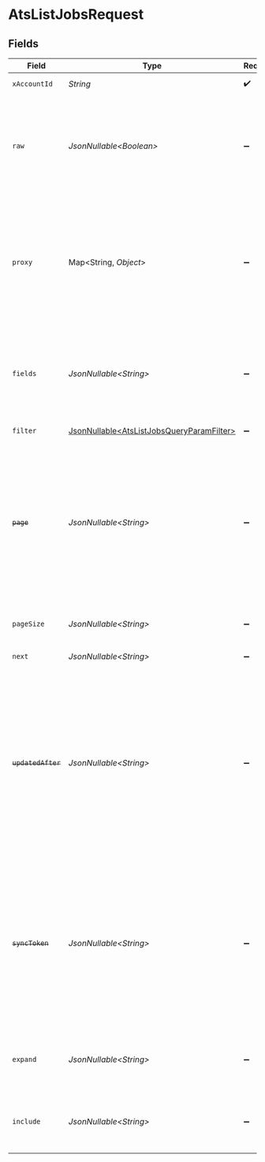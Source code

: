 # AtsListJobsRequest


## Fields

| Field                                                                                                                                                                                                     | Type                                                                                                                                                                                                      | Required                                                                                                                                                                                                  | Description                                                                                                                                                                                               | Example                                                                                                                                                                                                   |
| --------------------------------------------------------------------------------------------------------------------------------------------------------------------------------------------------------- | --------------------------------------------------------------------------------------------------------------------------------------------------------------------------------------------------------- | --------------------------------------------------------------------------------------------------------------------------------------------------------------------------------------------------------- | --------------------------------------------------------------------------------------------------------------------------------------------------------------------------------------------------------- | --------------------------------------------------------------------------------------------------------------------------------------------------------------------------------------------------------- |
| `xAccountId`                                                                                                                                                                                              | *String*                                                                                                                                                                                                  | :heavy_check_mark:                                                                                                                                                                                        | The account identifier                                                                                                                                                                                    |                                                                                                                                                                                                           |
| `raw`                                                                                                                                                                                                     | *JsonNullable\<Boolean>*                                                                                                                                                                                  | :heavy_minus_sign:                                                                                                                                                                                        | Indicates that the raw request result should be returned in addition to the mapped result (default value is false)                                                                                        |                                                                                                                                                                                                           |
| `proxy`                                                                                                                                                                                                   | Map\<String, *Object*>                                                                                                                                                                                    | :heavy_minus_sign:                                                                                                                                                                                        | Query parameters that can be used to pass through parameters to the underlying provider request by surrounding them with 'proxy' key                                                                      |                                                                                                                                                                                                           |
| `fields`                                                                                                                                                                                                  | *JsonNullable\<String>*                                                                                                                                                                                   | :heavy_minus_sign:                                                                                                                                                                                        | The comma separated list of fields that will be returned in the response (if empty, all fields are returned)                                                                                              | id,remote_id,code,title,description,status,job_status,department_ids,remote_department_ids,location_ids,remote_location_ids,hiring_team,interview_stages,confidential,custom_fields,created_at,updated_at |
| `filter`                                                                                                                                                                                                  | [JsonNullable\<AtsListJobsQueryParamFilter>](../../models/operations/AtsListJobsQueryParamFilter.md)                                                                                                      | :heavy_minus_sign:                                                                                                                                                                                        | ATS Jobs filters                                                                                                                                                                                          |                                                                                                                                                                                                           |
| ~~`page`~~                                                                                                                                                                                                | *JsonNullable\<String>*                                                                                                                                                                                   | :heavy_minus_sign:                                                                                                                                                                                        | : warning: ** DEPRECATED **: This will be removed in a future release, please migrate away from it as soon as possible.<br/><br/>The page number of the results to fetch                                  |                                                                                                                                                                                                           |
| `pageSize`                                                                                                                                                                                                | *JsonNullable\<String>*                                                                                                                                                                                   | :heavy_minus_sign:                                                                                                                                                                                        | The number of results per page (default value is 25)                                                                                                                                                      |                                                                                                                                                                                                           |
| `next`                                                                                                                                                                                                    | *JsonNullable\<String>*                                                                                                                                                                                   | :heavy_minus_sign:                                                                                                                                                                                        | The unified cursor                                                                                                                                                                                        |                                                                                                                                                                                                           |
| ~~`updatedAfter`~~                                                                                                                                                                                        | *JsonNullable\<String>*                                                                                                                                                                                   | :heavy_minus_sign:                                                                                                                                                                                        | : warning: ** DEPRECATED **: This will be removed in a future release, please migrate away from it as soon as possible.<br/><br/>Use a string with a date to only select results updated after that given date | 2020-01-01T00:00:00.000Z                                                                                                                                                                                  |
| ~~`syncToken`~~                                                                                                                                                                                           | *JsonNullable\<String>*                                                                                                                                                                                   | :heavy_minus_sign:                                                                                                                                                                                        | : warning: ** DEPRECATED **: This will be removed in a future release, please migrate away from it as soon as possible.<br/><br/>The sync token to select the only updated results                        |                                                                                                                                                                                                           |
| `expand`                                                                                                                                                                                                  | *JsonNullable\<String>*                                                                                                                                                                                   | :heavy_minus_sign:                                                                                                                                                                                        | The comma separated list of fields that will be expanded in the response                                                                                                                                  | job_postings,interview_stages                                                                                                                                                                             |
| `include`                                                                                                                                                                                                 | *JsonNullable\<String>*                                                                                                                                                                                   | :heavy_minus_sign:                                                                                                                                                                                        | The comma separated list of fields that will be included in the response                                                                                                                                  | custom_fields                                                                                                                                                                                             |
